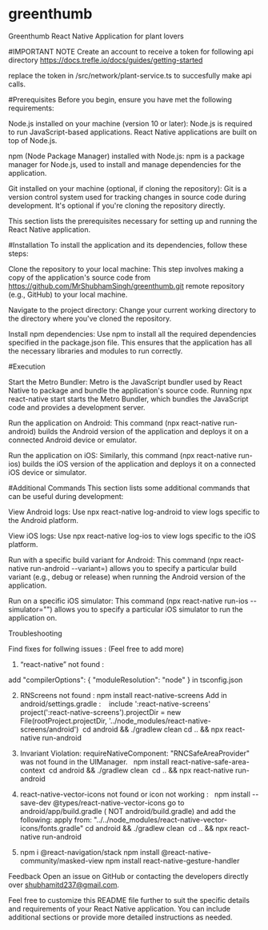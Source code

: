 # greenthumb

Greenthumb React Native Application for plant lovers

#IMPORTANT NOTE 
Create an account to receive a token for following api directory
https://docs.trefle.io/docs/guides/getting-started

replace the token in /src/network/plant-service.ts
to succesfully make api calls.

#Prerequisites
Before you begin, ensure you have met the following requirements:

Node.js installed on your machine (version 10 or later): Node.js is required to run JavaScript-based applications. React Native applications are built on top of Node.js.

npm (Node Package Manager) installed with Node.js: npm is a package manager for Node.js, used to install and manage dependencies for the application.

Git installed on your machine (optional, if cloning the repository): Git is a version control system used for tracking changes in source code during development. It's optional if you're cloning the repository directly.

This section lists the prerequisites necessary for setting up and running the React Native application.

#Installation
To install the application and its dependencies, follow these steps:

Clone the repository to your local machine: This step involves making a copy of the application's source code from https://github.com/MrShubhamSingh/greenthumb.git remote repository (e.g., GitHub) to your local machine. 

Navigate to the project directory: Change your current working directory to the directory where you've cloned the repository.

Install npm dependencies: Use npm to install all the required dependencies specified in the package.json file. This ensures that the application has all the necessary libraries and modules to run correctly.

#Execution

Start the Metro Bundler: Metro is the JavaScript bundler used by React Native to package and bundle the application's source code. Running npx react-native start starts the Metro Bundler, which bundles the JavaScript code and provides a development server.

Run the application on Android: This command (npx react-native run-android) builds the Android version of the application and deploys it on a connected Android device or emulator.

Run the application on iOS: Similarly, this command (npx react-native run-ios) builds the iOS version of the application and deploys it on a connected iOS device or simulator.

#Additional Commands
This section lists some additional commands that can be useful during development:

View Android logs: Use npx react-native log-android to view logs specific to the Android platform.

View iOS logs: Use npx react-native log-ios to view logs specific to the iOS platform.

Run with a specific build variant for Android: This command (npx react-native run-android --variant=<variant>) allows you to specify a particular build variant (e.g., debug or release) when running the Android version of the application.

Run on a specific iOS simulator: This command (npx react-native run-ios --simulator="<simulator name>") allows you to specify a particular iOS simulator to run the application on.

Troubleshooting

Find fixes for follwing issues : (Feel free to add more)

1. “react-native” not found : 

add "compilerOptions": {
    "moduleResolution": "node"
  } in tsconfig.json


2. RNScreens not found : npm install react-native-screens Add in android/settings.gradle :  
 include ':react-native-screens'
      project(':react-native-screens').projectDir = new File(rootProject.projectDir, '../node_modules/react-native-screens/android') 
cd android && ./gradlew clean
cd .. && npx react-native run-android   

3. Invariant Violation: requireNativeComponent: "RNCSafeAreaProvider" was not found in the UIManager.  	npm install react-native-safe-area-context 	cd android && ./gradlew clean 	cd .. && npx react-native run-android   
4. react-native-vector-icons not found or icon not working  :  	
  npm install --save-dev @types/react-native-vector-icons
	go to android/app/build.gradle ( NOT android/build.gradle) and add the following:
	apply from: "../../node_modules/react-native-vector-icons/fonts.gradle"
	cd android && ./gradlew clean 	cd .. && npx react-native run-android 
 
5. npm i @react-navigation/stack npm install @react-native-community/masked-view
	npm install react-native-gesture-handler
 

Feedback
Open an issue on GitHub or contacting the developers directly over shubhamitd237@gmail.com.

Feel free to customize this README file further to suit the specific details and requirements of your React Native application. You can include additional sections or provide more detailed instructions as needed.

